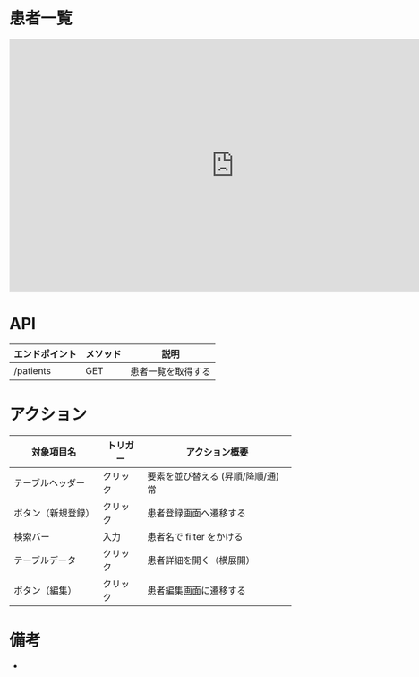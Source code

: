 # 患者一覧

<iframe style="border: 1px solid rgba(0, 0, 0, 0.1);" width="800" height="450" src="https://embed.figma.com/design/mva1lYWBAsOvxFAVi4BQ6N/%E3%82%AB%E3%83%AC%E3%83%B3%E3%83%80%E3%83%BC%E3%82%A2%E3%83%97%E3%83%AA_UI?node-id=397-2825&embed-host=share" allowfullscreen></iframe>

# API

| エンドポイント | メソッド | 説明               |
| -------------- | -------- | ------------------ |
| /patients      | GET      | 患者一覧を取得する |

# アクション

| 対象項目名         | トリガー | アクション概要                    |
| ------------------ | -------- | --------------------------------- |
| テーブルヘッダー   | クリック | 要素を並び替える (昇順/降順/通)常 |
| ボタン（新規登録） | クリック | 患者登録画面へ遷移する            |
| 検索バー           | 入力     | 患者名で filter をかける          |
| テーブルデータ     | クリック | 患者詳細を開く（横展開）          |
| ボタン（編集）     | クリック | 患者編集画面に遷移する            |

# 備考

-
